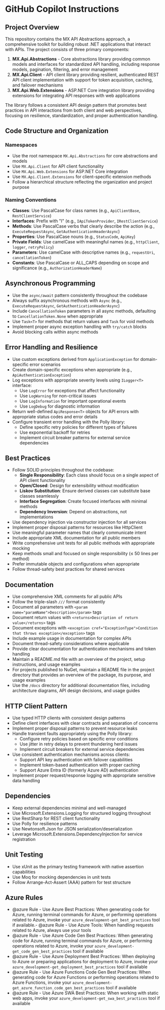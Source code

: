 # GitHub Copilot Instructions

## Project Overview

This repository contains the MX API Abstractions approach, a comprehensive toolkit for building robust .NET applications that interact with APIs. The project consists of three primary components:

1. **MX.Api.Abstractions** - Core abstractions library providing common models and interfaces for standardized API handling, including response models, pagination, filtering, and error management
2. **MX.Api.Client** - API client library providing resilient, authenticated REST API client implementation with support for token acquisition, caching, and failover mechanisms
3. **MX.Api.Web.Extensions** - ASP.NET Core integration library providing extensions for integrating API responses with web applications

The library follows a consistent API design pattern that promotes best practices in API interactions from both client and web perspectives, focusing on resilience, standardization, and proper authentication handling.

## Code Structure and Organization

### Namespaces
- Use the root namespace `MX.Api.Abstractions` for core abstractions and models
- Use `MX.Api.Client` for API client functionality
- Use `MX.Api.Web.Extensions` for ASP.NET Core integration
- Use `MX.Api.Client.Extensions` for client-specific extension methods
- Follow a hierarchical structure reflecting the organization and project purpose

### Naming Conventions

- **Classes**: Use PascalCase for class names (e.g., `ApiClientBase`, `RestClientService`)
- **Interfaces**: Prefix with "I" (e.g., `IApiTokenProvider`, `IRestClientService`)
- **Methods**: Use PascalCase verbs that clearly describe the action (e.g., `ExecuteRequestAsync`, `GetAuthenticationHeaderAsync`)
- **Properties**: Use PascalCase nouns (e.g., `StatusCode`, `ApiKey`)
- **Private Fields**: Use camelCase with meaningful names (e.g., `httpClient`, `logger`, `retryPolicy`)
- **Parameters**: Use camelCase with descriptive names (e.g., `requestUri`, `cancellationToken`)
- **Constants**: Use PascalCase or ALL_CAPS depending on scope and significance (e.g., `AuthorizationHeaderName`)

## Asynchronous Programming

- Use the `async/await` pattern consistently throughout the codebase
- Always suffix asynchronous methods with `Async` (e.g., `ExecuteRequestAsync`, `GetAuthenticationHeaderAsync`)
- Include `CancellationToken` parameters in all async methods, defaulting to `CancellationToken.None` when appropriate
- Use `Task<T>` for methods that return values and `Task` for void methods
- Implement proper async exception handling with `try/catch` blocks
- Avoid blocking calls within async methods

## Error Handling and Resilience

- Use custom exceptions derived from `ApplicationException` for domain-specific error scenarios
- Create domain-specific exceptions when appropriate (e.g., `ApiAuthenticationException`)
- Log exceptions with appropriate severity levels using `ILogger<T>` interface:
  - Use `LogError` for exceptions that affect functionality
  - Use `LogWarning` for non-critical issues
  - Use `LogInformation` for important operational events
  - Use `LogDebug` for diagnostic information
- Return well-defined `ApiResponse<T>` objects for API errors with appropriate status codes and error details
- Configure transient error handling with the Polly library:
  - Define specific retry policies for different types of failures
  - Use exponential backoff for retries
  - Implement circuit breaker patterns for external service dependencies

## Best Practices

- Follow SOLID principles throughout the codebase:
  - **Single Responsibility**: Each class should focus on a single aspect of API client functionality
  - **Open/Closed**: Design for extensibility without modification
  - **Liskov Substitution**: Ensure derived classes can substitute base classes seamlessly
  - **Interface Segregation**: Create focused interfaces with minimal methods
  - **Dependency Inversion**: Depend on abstractions, not implementations
- Use dependency injection via constructor injection for all services
- Implement proper disposal patterns for resources like HttpClient
- Use meaningful parameter names that clearly communicate intent
- Include appropriate XML documentation for all public members
- Write comprehensive unit tests for all public methods with appropriate mocking
- Keep methods small and focused on single responsibility (≤ 50 lines per method)
- Prefer immutable objects and configurations when appropriate
- Follow thread-safety best practices for shared services

## Documentation

- Use comprehensive XML comments for all public APIs
- Follow the triple-slash `///` format consistently
- Document all parameters with `<param name="paramName">Description</param>` tags
- Document return values with `<returns>Description of return value</returns>` tags
- Document exceptions with `<exception cref="ExceptionType">Condition that throws exception</exception>` tags
- Include example usage in documentation for complex APIs
- Document thread-safety considerations where applicable
- Provide clear documentation for authentication mechanisms and token handling
- Maintain a README.md file with an overview of the project, setup instructions, and usage examples
- For projects published to NuGet, maintain a README file in the project directory that provides an overview of the package, its purpose, and usage examples
- Use the `/docs` directory for additional documentation files, including architecture diagrams, API design decisions, and usage guides

## HTTP Client Pattern

- Use typed HTTP clients with consistent design patterns
- Define client interfaces with clear contracts and separation of concerns
- Implement proper disposal patterns to prevent resource leaks
- Handle transient faults appropriately using the Polly library:
  - Configure retry policies based on specific error conditions
  - Use jitter in retry delays to prevent thundering herd issues
  - Implement circuit breakers for external service dependencies
- Use consistent authentication mechanisms across clients:
  - Support API key authentication with failover capabilities
  - Implement token-based authentication with proper caching
  - Support Azure Entra ID (formerly Azure AD) authentication
- Implement proper request/response logging with appropriate sensitive data handling

## Dependencies

- Keep external dependencies minimal and well-managed
- Use Microsoft.Extensions.Logging for structured logging throughout
- Use RestSharp for REST client functionality
- Use Polly for resilience patterns
- Use Newtonsoft.Json for JSON serialization/deserialization
- Leverage Microsoft.Extensions.DependencyInjection for service registration

## Unit Testing
- Use xUnit as the primary testing framework with native assertion capabilities
- Use Moq for mocking dependencies in unit tests
- Follow Arrange-Act-Assert (AAA) pattern for test structure

## Azure Rules
- @azure Rule - Use Azure Best Practices: When generating code for Azure, running terminal commands for Azure, or performing operations related to Azure, invoke your `azure_development-get_best_practices` tool if available.- @azure Rule - Use Azure Tools: When handling requests related to Azure, always use your tools
- @azure Rule - Use Azure Code Gen Best Practices: When generating code for Azure, running terminal commands for Azure, or performing operations related to Azure, invoke your `azure_development-get_code_gen_best_practices` tool if available
- @azure Rule - Use Azure Deployment Best Practices: When deploying to Azure or preparing applications for deployment to Azure, invoke your `azure_development-get_deployment_best_practices` tool if available
- @azure Rule - Use Azure Functions Code Gen Best Practices: When generating code for Azure Functions or performing operations related to Azure Functions, invoke your `azure_development-get_azure_function_code_gen_best_practices` tool if available
- @azure Rule - Use Azure SWA Best Practices: When working with static web apps, invoke your `azure_development-get_swa_best_practices` tool if available